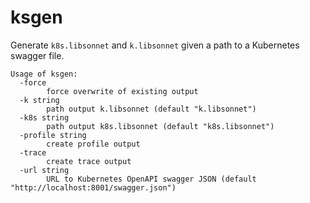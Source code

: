 # ksgen

Generate `k8s.libsonnet` and `k.libsonnet` given a path to a Kubernetes swagger file.

```text
Usage of ksgen:
  -force
    	force overwrite of existing output
  -k string
    	path output k.libsonnet (default "k.libsonnet")
  -k8s string
    	path output k8s.libsonnet (default "k8s.libsonnet")
  -profile string
    	create profile output
  -trace
    	create trace output
  -url string
    	URL to Kubernetes OpenAPI swagger JSON (default "http://localhost:8001/swagger.json")
 ```

